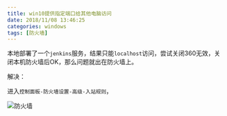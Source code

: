 ```yaml
---
title: win10提供指定端口给其他电脑访问
date: 2018/11/08 13:46:25
categories: windows
tags: [防火墙]
---
```


本地部署了一个`jenkins`服务，结果只能`localhost`访问，尝试关闭360无效，关闭本机防火墙后OK，那么问题就出在防火墙上。

<!-- more -->

解决：

进入`控制面板-防火墙设置-高级-入站规则`，

![防火墙](http://img.qizhenjun.com/20.gif)